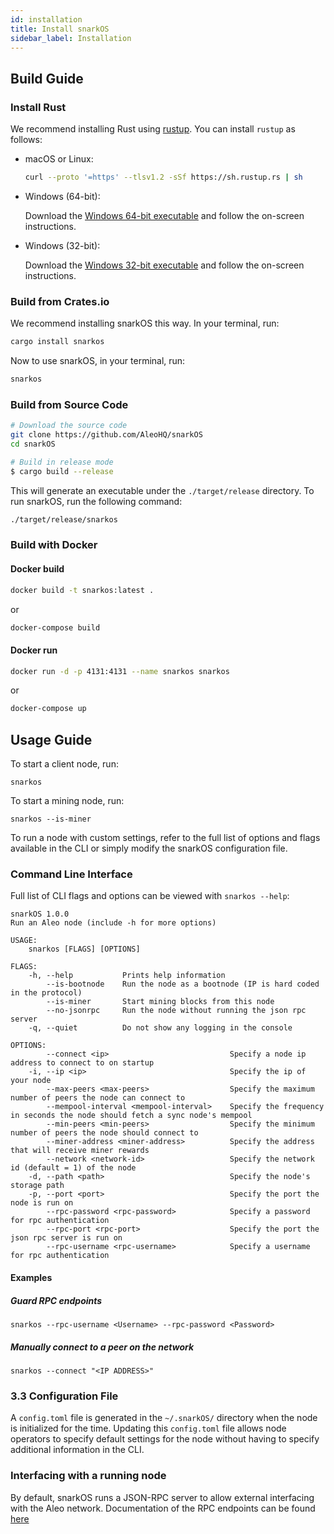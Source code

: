 ```yaml
---
id: installation
title: Install snarkOS
sidebar_label: Installation
---
```


## Build Guide

### Install Rust

We recommend installing Rust using [rustup](https://www.rustup.rs/). You can install `rustup` as follows:

- macOS or Linux:
  ```bash
  curl --proto '=https' --tlsv1.2 -sSf https://sh.rustup.rs | sh
  ```

- Windows (64-bit):  
  
  Download the [Windows 64-bit executable](https://win.rustup.rs/x86_64) and follow the on-screen instructions.

- Windows (32-bit):  
  
  Download the [Windows 32-bit executable](https://win.rustup.rs/i686) and follow the on-screen instructions.
  
### Build from Crates.io

We recommend installing snarkOS this way. In your terminal, run:

```bash
cargo install snarkos
```

Now to use snarkOS, in your terminal, run:
```bash
snarkos
```

### Build from Source Code

```bash
# Download the source code
git clone https://github.com/AleoHQ/snarkOS
cd snarkOS

# Build in release mode
$ cargo build --release
```

This will generate an executable under the `./target/release` directory. To run snarkOS, run the following command:
```bash
./target/release/snarkos
```

### Build with Docker

#### Docker build
```bash
docker build -t snarkos:latest .
``` 
or 
```bash
docker-compose build
```

#### Docker run
``` bash
docker run -d -p 4131:4131 --name snarkos snarkos 
```
or
```bash
docker-compose up
```

## Usage Guide

To start a client node, run:
```
snarkos
```

To start a mining node, run:
```
snarkos --is-miner
```

To run a node with custom settings, refer to the full list of options and flags available 
in the CLI or simply modify the snarkOS configuration file.

### Command Line Interface

Full list of CLI flags and options can be viewed with `snarkos --help`:

```
snarkOS 1.0.0
Run an Aleo node (include -h for more options)

USAGE:
    snarkos [FLAGS] [OPTIONS]

FLAGS:
    -h, --help           Prints help information
        --is-bootnode    Run the node as a bootnode (IP is hard coded in the protocol)
        --is-miner       Start mining blocks from this node
        --no-jsonrpc     Run the node without running the json rpc server
    -q, --quiet          Do not show any logging in the console

OPTIONS:
        --connect <ip>                           Specify a node ip address to connect to on startup
    -i, --ip <ip>                                Specify the ip of your node
        --max-peers <max-peers>                  Specify the maximum number of peers the node can connect to
        --mempool-interval <mempool-interval>    Specify the frequency in seconds the node should fetch a sync node's mempool
        --min-peers <min-peers>                  Specify the minimum number of peers the node should connect to
        --miner-address <miner-address>          Specify the address that will receive miner rewards
        --network <network-id>                   Specify the network id (default = 1) of the node
    -d, --path <path>                            Specify the node's storage path
    -p, --port <port>                            Specify the port the node is run on
        --rpc-password <rpc-password>            Specify a password for rpc authentication
        --rpc-port <rpc-port>                    Specify the port the json rpc server is run on
        --rpc-username <rpc-username>            Specify a username for rpc authentication
```

#### Examples

##### Guard RPC endpoints
```
snarkos --rpc-username <Username> --rpc-password <Password>
```

##### Manually connect to a peer on the network
```
snarkos --connect "<IP ADDRESS>"
```

### 3.3 Configuration File

A `config.toml` file is generated in the `~/.snarkOS/` directory when the node is initialized for the time. 
Updating this `config.toml` file allows node operators to specify default settings for the node without 
having to specify additional information in the CLI.

### Interfacing with a running node

By default, snarkOS runs a JSON-RPC server to allow external interfacing with the Aleo network. Documentation of the RPC endpoints can be found [here](../../autogen/testnet/rpc/concepts/00_rpc_server.md)
